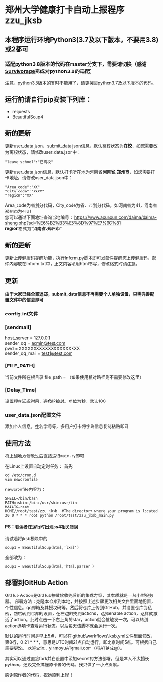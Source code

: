 # 郑州大学健康打卡自动上报程序zzu_jksb
## 本程序运行环境Python3(3.7及以下版本，不要用3.8)或2都可
### 适配python3.8版本的代码在master分支下，需要请切换（感谢[Survivorage](https://github.com/Survivorage)完成对python3.8的适配）
注意，python3.8版本的暂时不能用了，请更换回python3.7及以下版本的代码。
## 运行前请自行pip安装下列库：
  - requests 
  - BeautifulSoup4
## 新的更新
更新user_data.json、submit_data.json信息，默认离校状态为**在校**，如您需要改为离校状态，请修改user_data.json中：
~~~
"leave_school":"已离校"
~~~
更新user_data.json信息，默认打卡所在地为河南省**河南省.郑州市**，如您需要打卡地址，请修改user_data.json中：
~~~
"Area_code":"XX" 
"City_code":"XXXX"
"region":"XX"
~~~
Area_code为省划分代码，City_code为省、市划分代码，如河南省为41，河南省郑州市为4101\
您可以通过下面地址查询当地编号：
https://www.axunxun.com/daima/daima-sheng.php?sd=%E6%B2%B3%E5%8D%97%E7%9C%81 \
**region**格式为“**河南省.郑州市**”
## 新的更新
更新上传健康码提醒功能，执行Inform.py脚本即可发邮件提醒您上传健康码，邮件内容放在Inform.txt中，正文内容采用html书写，修改格式时请注意。
## 更新
#### 由于大家已经全部返郑，submit_data信息不再需要个人单独设置，只需完善配置文件中的信息即可
### config.ini文件
###  [sendmail]
host_server = 127.0.0.1\
sender_qq = admin@test.com\
pwd = XXXXXXXXXXXXXXXXXXXXX\
sender_qq_mail = test1@test.com 

### [FILE_PATH]
当前文件所在根目录
file_path = 
（如果使用相对路径则不需要修改这里）

### [Delay_Time]
设置程序延迟时间，避免IP被封。单位为秒，默认100

### user_data.json配置文件
添加个人信息，姓名学号等，多用户打卡将字典信息复制粘贴即可

## 使用方法
将上述地方修改过后直接运行``main.py``即可


在Linux上设置自动定时任务：
首先:
```
cd /etc/cron.d
vim newcronfile
```
newcronfile内容为：
```
SHELL=/bin/bash
PATH=:sbin:/bin:/usr/sbin:usr/bin
MAILTO=root
HOME//root/test/zzu_jksb  #The directory where your program is located
30 0 * * * root python /root/test/zzu_jksb_main.py
```

#### PS：若读者在运行时出现bs4相关错误
请试着将jksb模块中的
```
soup1 = BeautifulSoup(html,'lxml')
```
全部改为：
```
soup1 = BeautifulSoup(html,'html.parser')
```

## 部署到GitHub Action
GitHub Action是GitHub被微软收购后新的集成方案，其本质就是一台小型服务器。
部署方法：克隆本仓库到本地，并按照上述步骤更改相关文件里面地配置，个性信息。qq邮箱及其授权码等。然后将仓库上传到GitHub，并设置仓库为私密，然后转到仓库的设置，在左边的找到actions，选择enable action，这样就激活了action。此时点击一下右上角的star，action就会被触发一次，可以转到action选项卡查看运行状态。以后每天该脚本就会运行一次。

默认的运行时间是早上5点，可以在.github\workflows\jksb,yml文件里面修改，第8行，0 21 * * *，意思是UTC时间21点自动运行，即北京时间5点。可根据自己需要更改。
欢迎交流：yinmoyuATgmail.com（将AT换成@）。

其实可以通过直接fork并在设置中添加secret的方法部署，但是本人不太擅长python，还没完全搞懂原作者的代码。我只做了一小点贡献。

感谢原作者的代码，祝她顺利上岸！


